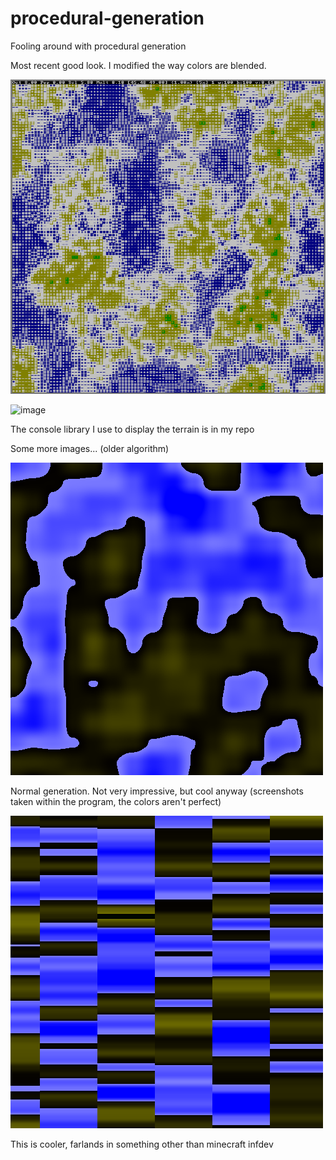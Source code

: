 # procedural-generation
Fooling around with procedural generation

Most recent good look. I modified the way colors are blended.

![image](https://github.com/MrDoritos/procedural-generation/blob/master/screenshots/m.png)

![image](https://i.imgur.com/IpFLbbk.png)

The console library I use to display the terrain is in my repo

Some more images... (older algorithm)

![image](https://github.com/MrDoritos/procedural-generation/blob/master/screenshots/1585977924.png)

Normal generation. Not very impressive, but cool anyway (screenshots taken within the program, the colors aren't perfect)

![image](https://github.com/MrDoritos/procedural-generation/blob/master/screenshots/1585977964.png)

This is cooler, farlands in something other than minecraft infdev
